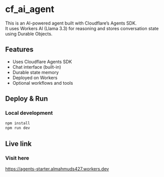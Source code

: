 # cf_ai_agent

This is an AI-powered agent built with Cloudflare’s Agents SDK.  
It uses Workers AI (Llama 3.3) for reasoning and stores conversation state using Durable Objects.

## Features

- Uses Cloudflare Agents SDK
- Chat interface (built-in)
- Durable state memory
- Deployed on Workers
- Optional workflows and tools

## Deploy & Run

### Local development

```bash
npm install
npm run dev
```

## Live link

### Visit here

https://agents-starter.almahmuds427.workers.dev
